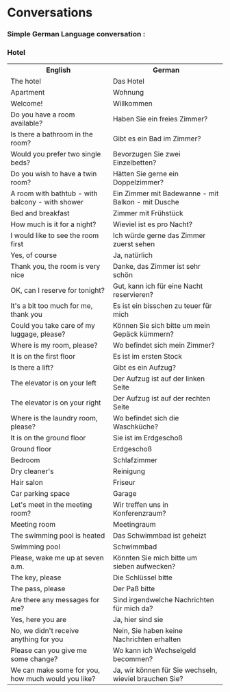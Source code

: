 # Conversations

### Simple German Language conversation :
### Hotel

<table>
	<tr>
        <th>English</th>
        <th>German</th>
    </tr>
    <tr>
        <td>The hotel</td>
        <td>Das Hotel</td>
    </tr>
    <tr>
        <td>Apartment</td>
        <td>Wohnung</td>
    </tr>
    <tr>
        <td>Welcome!</td>
        <td>Willkommen</td>
    </tr>
    <tr>
        <td>Do you have a room available?</td>
        <td>Haben Sie ein freies Zimmer?</td>
    </tr>
    <tr>
        <td>Is there a bathroom in the room?</td>
        <td>Gibt es ein Bad im Zimmer?</td>
    </tr>
    <tr>
        <td>Would you prefer two single beds?</td>
        <td>Bevorzugen Sie zwei Einzelbetten?</td>
    </tr>
    <tr>
        <td>Do you wish to have a twin room?</td>
        <td>Hätten Sie gerne ein Doppelzimmer?</td>
    </tr>
    <tr>
        <td>A room with bathtub - with balcony - with shower</td>
        <td>Ein Zimmer mit Badewanne - mit Balkon - mit Dusche</td>
    </tr>
    <tr>
        <td>Bed and breakfast</td>
        <td>Zimmer mit Frühstück</td>
    </tr>
    <tr>
        <td>How much is it for a night?</td>
        <td>Wieviel ist es pro Nacht?</td>
    </tr>
    <tr>
        <td>I would like to see the room first</td>
        <td>Ich würde gerne das Zimmer zuerst sehen</td>
    </tr>
    <tr>
        <td>Yes, of course</td>
        <td>Ja, natürlich</td>
    </tr>
    <tr>
        <td>Thank you, the room is very nice</td>
        <td>Danke, das Zimmer ist sehr schön</td>
    </tr>
    <tr>
        <td>OK, can I reserve for tonight?</td>
        <td>Gut, kann ich für eine Nacht reservieren? </td>
    </tr>
    <tr>
        <td>It's a bit too much for me, thank you</td>
        <td>Es ist ein bisschen zu teuer für mich </td>
    </tr>
    <tr>
        <td>Could you take care of my luggage, please?</td>
        <td>Können Sie sich bitte um mein Gepäck kümmern?</td>
    </tr>
    <tr>
        <td>Where is my room, please?</td>
        <td>Wo befindet sich mein Zimmer?</td>
    </tr>
    <tr>
        <td>It is on the first floor</td>
        <td>Es ist im ersten Stock</td>
    </tr>
    <tr>
        <td>Is there a lift?</td>
        <td>Gibt es ein Aufzug?</td>
    </tr>
    <tr>
        <td>The elevator is on your left</td>
        <td>Der Aufzug ist auf der linken Seite</td>
    </tr>
    <tr>
        <td>The elevator is on your right</td>
        <td>Der Aufzug ist auf der rechten Seite</td>
    </tr>
    <tr>
        <td>Where is the laundry room, please?</td>
        <td>Wo befindet sich die Waschküche? </td>
    </tr>
    <tr>
        <td>It is on the ground floor</td>
        <td>Sie ist im Erdgeschoß</td>
    </tr>
    <tr>
        <td>Ground floor</td>
        <td>Erdgeschoß</td>
    </tr>
    <tr>
        <td>Bedroom</td>
        <td>Schlafzimmer</td>
    </tr>
    <tr>
        <td>Dry cleaner's</td>
        <td>Reinigung</td>
    </tr>
    <tr>
        <td>Hair salon</td>
        <td>Friseur</td>
    </tr>
    <tr>
        <td>Car parking space</td>
        <td>Garage</td>
    </tr>
    <tr>
        <td>Let's meet in the meeting room?</td>
        <td>Wir treffen uns in Konferenzraum?</td>
    </tr>
    <tr>
        <td>Meeting room</td>
        <td>Meetingraum</td>
    </tr>
    <tr>
        <td>The swimming pool is heated</td>
        <td>Das Schwimmbad ist geheizt</td>
    </tr>
    <tr>
        <td>Swimming pool</td>
        <td>Schwimmbad</td>
    </tr>
    <tr>
        <td>Please, wake me up at seven a.m.</td>
        <td>Könnten Sie mich bitte um sieben aufwecken?</td>
    </tr>
    <tr>
        <td>The key, please</td>
        <td>Die Schlüssel bitte</td>
    </tr>
    <tr>
        <td>The pass, please</td>
        <td>Der Paß bitte</td>
    </tr>
    <tr>
        <td>Are there any messages for me?</td>
        <td>Sind irgendwelche Nachrichten für mich da?</td>
    </tr>
    <tr>
        <td>Yes, here you are</td>
        <td>Ja, hier sind sie</td>
    </tr>
    <tr>
        <td>No, we didn't receive anything for you</td>
        <td>Nein, Sie haben keine Nachrichten erhalten</td>
    </tr>
    <tr>
        <td>Please can you give me some change?</td>
        <td>Wo kann ich Wechselgeld becommen?</td>
    </tr>
    <tr>
        <td>We can make some for you, how much would you like?</td>
        <td>Ja, wir können für Sie wechseln, wieviel brauchen Sie?</td>
    </tr>
</table>
